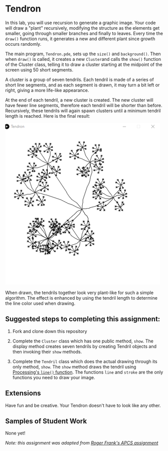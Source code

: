 Tendron
==================

In this lab, you will use recursion to generate a graphic image. Your code will draw a "plant" recursively, modifying the structure as the elements get smaller, going through smaller branches and finally to leaves. Every time the `draw()` function runs, it generates a new and different plant since growth occurs randomly.   

The main program, `Tendron.pde`, sets up the `size()` and `background()`. Then when `draw()` is called, it creates a new `Cluster`and calls the `show()` function of the Cluster class, telling it to draw a cluster starting at the midpoint of the screen using 50 short segments.      

A cluster is a group of seven tendrils. Each tendril is made of a series of short line segments, and as each segment is drawn, it may turn a bit left or right, giving a more life-like appearance.   

At the end of each tendril, a new cluster is created. The new cluster will have fewer line segments, therefore each tendril will be shorter than before. Recursively, these tendrils will again spawn clusters until a minimum tendril length is reached. Here is the final result:

![Alt text](Tendril.gif)    

When drawn, the tendrils together look very plant-like for such a simple algorithm. The effect is enhanced by using the tendril length to determine the line color used when drawing.   

Suggested steps to completing this assignment:
----------------------------------------------
1. Fork and clone down this repository   

2. Complete the `Cluster` class which has one public method, `show`. The display method creates seven tendrils by creating Tendril objects and then invoking their `show` methods.

3. Complete the `Tendril` class which does the actual drawing through its only method, `show`. The `show` method draws the tendril using [Processing's `line()` function](https://processing.org/reference/line_.html). The functions `line` and `stroke` are the only functions you need to draw your image.



Extensions
----------------------
Have fun and be creative. Your Tendron doesn't have to look like any other.

Samples of Student Work
-----------------------
None yet!   

*Note: this assignment was adapted from [Roger Frank's APCS assignment](https://web.archive.org/web/20100118105220/http://rfrank.net:80/cslabs-final/1640-tendron/1640.html)*
